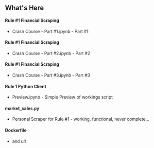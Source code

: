 ## What's Here
#### Rule #1 Financial Scraping 
- Crash Course - Part #1.ipynb - Part #1
#### Rule #1 Financial Scraping 
- Crash Course - Part #2.ipynb - Part #2
#### Rule #1 Financial Scraping 
- Crash Course - Part #3.ipynb - Part #3
#### Rule 1 Python Client 
- Preview.ipynb - Simple Preview of workings script
#### market_sales.py 
- Personal Scraper for Rule #1 - working, functional, never complete...
#### Dockerfile 
- and url
